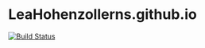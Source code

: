 # LeaHohenzollerns.github.io

[![Build Status](https://travis-ci.com/LeaHohenzollerns/LeaHohenzollerns.github.io.svg?branch=main)](https://travis-ci.com/LeaHohenzollerns/LeaHohenzollerns.github.io)
